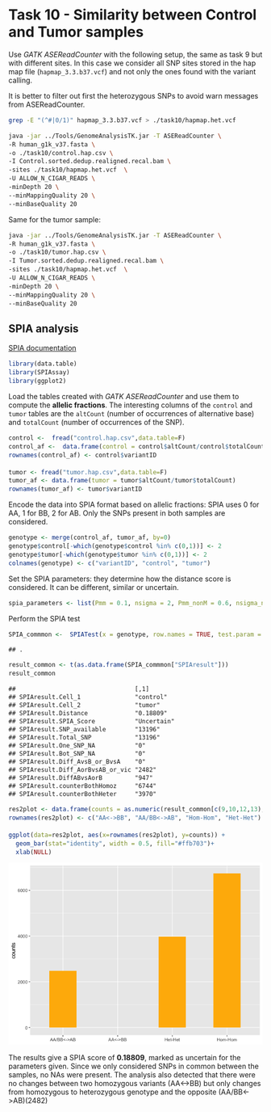 Task 10 - Similarity between Control and Tumor samples
================

Use *GATK ASEReadCounter* with the following setup, the same as task 9
but with different sites. In this case we consider all SNP sites stored
in the hap map file (`hapmap_3.3.b37.vcf`) and not only the ones found
with the variant calling.

It is better to filter out first the heterozygous SNPs to avoid warn
messages from ASEReadCounter.

``` bash
grep -E "(^#|0/1)" hapmap_3.3.b37.vcf > ./task10/hapmap.het.vcf
```

``` bash
java -jar ../Tools/GenomeAnalysisTK.jar -T ASEReadCounter \
-R human_g1k_v37.fasta \
-o ./task10/control.hap.csv \
-I Control.sorted.dedup.realigned.recal.bam \
-sites ./task10/hapmap.het.vcf  \
-U ALLOW_N_CIGAR_READS \
-minDepth 20 \
--minMappingQuality 20 \
--minBaseQuality 20
```

Same for the tumor sample:

``` bash
java -jar ../Tools/GenomeAnalysisTK.jar -T ASEReadCounter \
-R human_g1k_v37.fasta \
-o ./task10/tumor.hap.csv \
-I Tumor.sorted.dedup.realigned.recal.bam \
-sites ./task10/hapmap.het.vcf  \
-U ALLOW_N_CIGAR_READS \
-minDepth 20 \
--minMappingQuality 20 \
--minBaseQuality 20
```

## SPIA analysis

[SPIA
documentation](https://cran.r-project.org/web/packages/SPIAssay/SPIAssay.pdf)

``` r
library(data.table)
library(SPIAssay)
library(ggplot2)
```

Load the tables created with *GATK ASEReadCounter* and use them to
compute the **allelic fractions**. The interesting columns of the
`control` and `tumor` tables are the `altCount` (number of occurrences
of alternative base) and `totalCount` (number of occurrences of the
SNP).

``` r
control <-  fread("control.hap.csv",data.table=F)
control_af <-  data.frame(control = control$altCount/control$totalCount)
rownames(control_af) <- control$variantID

tumor <- fread("tumor.hap.csv",data.table=F)
tumor_af <- data.frame(tumor = tumor$altCount/tumor$totalCount)
rownames(tumor_af) <- tumor$variantID
```

Encode the data into SPIA format based on allelic fractions: SPIA uses 0
for AA, 1 for BB, 2 for AB. Only the SNPs present in both samples are
considered.

``` r
genotype <- merge(control_af, tumor_af, by=0)
genotype$control[-which(genotype$control %in% c(0,1))] <- 2
genotype$tumor[-which(genotype$tumor %in% c(0,1))] <- 2
colnames(genotype) <- c("variantID", "control", "tumor")
```

Set the SPIA parameters: they determine how the distance score is
considered. It can be different, similar or uncertain.

``` r
spia_parameters <- list(Pmm = 0.1, nsigma = 2, Pmm_nonM = 0.6, nsigma_nonM = 3, PercValidCall=1)
```

Perform the SPIA test

``` r
SPIA_commmon <-  SPIATest(x = genotype, row.names = TRUE, test.param = spia_parameters) 
```

    ## .

``` r
result_common <- t(as.data.frame(SPIA_commmon["SPIAresult"]))
result_common
```

    ##                                 [,1]       
    ## SPIAresult.Cell_1               "control"  
    ## SPIAresult.Cell_2               "tumor"    
    ## SPIAresult.Distance             "0.18809"  
    ## SPIAresult.SPIA_Score           "Uncertain"
    ## SPIAresult.SNP_available        "13196"    
    ## SPIAresult.Total_SNP            "13196"    
    ## SPIAresult.One_SNP_NA           "0"        
    ## SPIAresult.Bot_SNP_NA           "0"        
    ## SPIAresult.Diff_AvsB_or_BvsA    "0"        
    ## SPIAresult.Diff_AorBvsAB_or_vic "2482"     
    ## SPIAresult.DiffABvsAorB         "947"      
    ## SPIAresult.counterBothHomoz     "6744"     
    ## SPIAresult.counterBothHeter     "3970"

``` r
res2plot <- data.frame(counts = as.numeric(result_common[c(9,10,12,13),]))
rownames(res2plot) <- c("AA<->BB", "AA/BB<->AB", "Hom-Hom", "Het-Het")

ggplot(data=res2plot, aes(x=rownames(res2plot), y=counts)) +
  geom_bar(stat="identity", width = 0.5, fill="#ffb703")+
  xlab(NULL)
```

![](task10_R_files/figure-gfm/spia1_plot-1.png)<!-- -->

The results give a SPIA score of **0.18809**, marked as uncertain for
the parameters given. Since we only considered SNPs in common between
the samples, no NAs were present. The analysis also detected that there
were no changes between two homozygous variants (AA\<-\>BB) but only
changes from homozygous to heterozygous genotype and the opposite
(AA/BB\<-\>AB)(2482)
